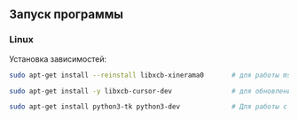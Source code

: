 ## Запуск программы

### Linux

Установка зависимостей:

```bash
sudo apt-get install --reinstall libxcb-xinerama0       # для работы mss на Linux

sudo apt-get install -y libxcb-cursor-dev               # для обновления matplotlib ???

sudo apt-get install python3-tk python3-dev             # Для работы с pyautogui
```